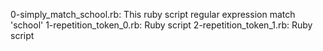 0-simply_match_school.rb: This ruby script regular expression match 'school'
1-repetition_token_0.rb: Ruby script
2-repetition_token_1.rb: Ruby script
